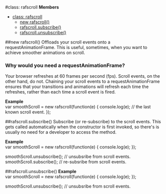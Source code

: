 <a name="rafscroll"></a>
#class: rafscroll
**Members**

* [class: rafscroll](#rafscroll)
  * [new rafscroll()](#new_rafscroll)
  * [rafscroll.subscribe()](#rafscroll.subscribe)
  * [rafscroll.unsubscribe()](#rafscroll.unsubscribe)

<a name="new_rafscroll"></a>
##new rafscroll()
Offloads your scroll events onto a requestAnimationFrame. This is useful,
sometimes, when you want to achieve smoother animations on scroll.

### Why would you need a requestAnimationFrame?
Your browser refreshes at 60 frames per second (fps). Scroll events, on the
other hand, do not. Chaining your scroll events to a requestAnimationFrame
ensures that your transitions and animations will refresh each time the
refreshes, rather than each time a scroll event is fired.

**Example**  
var smoothScroll = new rafscroll(function(e) {
  console.log(e); // the last known scroll event.
});

<a name="rafscroll.subscribe"></a>
##rafscroll.subscribe()
Subscribe (or re-subscribe) to the scroll events. This gets called
automatically when the constructor is first invoked, so there's is
usually no need for a developer to access the method.

**Example**  
var smoothScroll = new rafscroll(function(e) {
  console.log(e);
});

smoothScroll.unsubscribe(); // unsubsribe from scroll events.
smoothScroll.subscribe(); // re-subsribe from scroll events.

<a name="rafscroll.unsubscribe"></a>
##rafscroll.unsubscribe()
**Example**  
var smoothScroll = new rafscroll(function(e) {
  console.log(e);
});

smoothScroll.unsubscribe(); // unsubsribe from scroll events.

